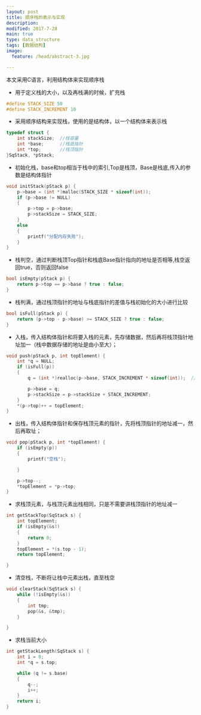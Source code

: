 ```yaml
---
layout: post
title: 顺序栈的表示与实现
description:
modified: 2017-7-28
main: true
type: data_structure
tags: [数据结构]
image:
  feature: /head/abstract-3.jpg

---
```


本文采用C语言，利用结构体来实现顺序栈

* 用于定义栈的大小，以及再栈满的时候，扩充栈

```c
#define STACK_SIZE 50
#define STACK_INCREMENT 10
```

* 采用顺序结构来实现栈，使用的是结构体，以一个结构体来表示栈

```c
typedef struct {
	int stackSize;  //栈容量
	int *base;      //栈底指针
	int *top;       //栈顶指针
}SqStack, *pStack;

```

* 初始化栈，base和top相当于栈中的索引,Top是栈顶，Base是栈底,传入的参数是结构体指针

```c
void initStack(pStack p) {
	p->base = (int *)malloc(STACK_SIZE * sizeof(int));
	if (p->base != NULL)
	{
		p->top = p->base;
		p->stackSize = STACK_SIZE;
	}
	else
	{
		printf("分配内存失败");
	}
}

```

* 栈判空，通过判断栈顶Top指针和栈底Base指针指向的地址是否相等,栈空返回true，否则返回false

```c
bool isEmpty(pStack p) {
	return p->top == p->base ? true : false;
}
```

* 栈判满，通过栈顶指针的地址与栈底指针的差值与栈初始化的大小进行比较

```c
bool isFull(pStack p) {
	return (p->top - p->base) >= STACK_SIZE ? true : false;
}

```

* 入栈，传入结构体指针和将要入栈的元素，先存储数据，然后再将栈顶指针地址加一（栈中数据存储的地址是由小至大）；

```c
void push(pStack p, int topElement) {
	int *q = NULL;
	if (isFull(p))
	{
		q = (int *)realloc(p->base, STACK_INCREMENT * sizeof(int));  // 重新调整内存块的大小

		p->base = q;
		p->stackSize = p->stackSize + STACK_INCREMENT;
	}
	*(p->top)++ = topElement;
}

```

* 出栈，传入结构体指针和保存栈顶元素的指针，先将栈顶指针的地址减一，然后再取址；

```c
void pop(pStack p, int *topElement) {
	if (isEmpty(p))
	{
		printf("空栈");

	}

	p->top--;
	*topElement = *p->top;
}


```

* 求栈顶元素，与栈顶元素出栈相同，只是不需要讲栈顶指针的地址减一

```c
int getStackTop(SqStack s) {
	int topElement;
	if (isEmpty(&s))
	{
		return 0;
	}
	topElement = *(s.top - 1);
	return topElement;

}

```

* 清空栈，不断将让栈中元素出栈，直至栈空

```c
void clearStack(SqStack s) {
	while (!isEmpty(&s))
	{
		int tmp;
		pop(&s, &tmp);
	}

}
```

* 求栈当前大小

```c
int getStackLength(SqStack s) {
	int i = 0;
	int *q = s.top;

	while (q != s.base)
	{
		q--;
		i++;
	}
	return i;
}
```

